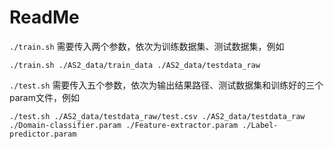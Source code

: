 # ReadMe

`./train.sh` 需要传入两个参数，依次为训练数据集、测试数据集，例如

`./train.sh ./AS2_data/train_data ./AS2_data/testdata_raw`



`./test.sh` 需要传入五个参数，依次为输出结果路径、测试数据集和训练好的三个param文件，例如

`./test.sh ./AS2_data/testdata_raw/test.csv ./AS2_data/testdata_raw ./Domain-classifier.param ./Feature-extractor.param ./Label-predictor.param`

